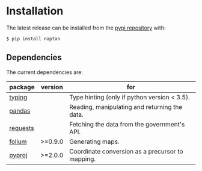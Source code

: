 # Installation

The latest release can be installed from the [pypi repository](https://pypi.org/project/naptan)
with:

```bash
$ pip install naptan
```

## Dependencies

The current dependencies are:

package                                                  | version | for
---------------------------------------------------------|---------|-------------------------------------------------
[typing](https://docs.python.org/3/library/typing.html)  |         | Type hinting (only if python version < 3.5).
[pandas](https://pandas.pydata.org/)                     |         | Reading, manipulating and returning the data.
[requests](https://requests.readthedocs.io/en/latest/)   |         | Fetching the data from the government's API.
[folium](https://github.com/python-visualization/folium) | >=0.9.0 | Generating maps.
[pyproj](https://github.com/pyproj4/pyproj)              | >=2.0.0 | Coordinate conversion as a precursor to mapping.